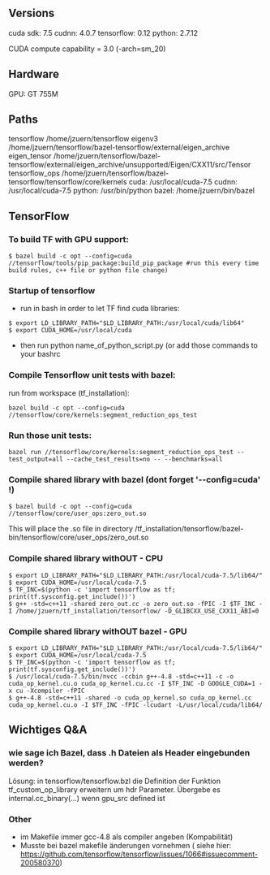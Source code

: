 
## Versions

cuda sdk: 	7.5
cudnn: 		4.0.7
tensorflow: 	0.12
python: 	2.7.12

CUDA compute capability = 3.0 (-arch=sm_20)

## Hardware
GPU: GT 755M


## Paths

tensorflow	/home/jzuern/tensorflow
eigenv3         /home/jzuern/tensorflow/bazel-tensorflow/external/eigen_archive
eigen_tensor	/home/jzuern/tensorflow/bazel-tensorflow/external/eigen_archive/unsupported/Eigen/CXX11/src/Tensor
tensorflow_ops	/home/jzuern/tensorflow/bazel-tensorflow/tensorflow/core/kernels
cuda: 		/usr/local/cuda-7.5
cudnn: 		/usr/local/cuda-7.5
python: 	/usr/bin/python
bazel: 		/home/jzuern/bin/bazel



## TensorFlow


### To build TF with GPU support:
```
$ bazel build -c opt --config=cuda //tensorflow/tools/pip_package:build_pip_package #run this every time build rules, c++ file or python file change)
```


### Startup of tensorflow
- run in bash in order to let TF find cuda libraries:
```
$ export LD_LIBRARY_PATH="$LD_LIBRARY_PATH:/usr/local/cuda/lib64"
$ export CUDA_HOME=/usr/local/cuda
```
- then run python name_of_python_script.py
(or add those commands to your bashrc


### Compile Tensorflow unit tests with bazel:

run from workspace (tf_installation):
```
bazel build -c opt --config=cuda //tensorflow/core/kernels:segment_reduction_ops_test
```

### Run those unit tests:
```
bazel run //tensorflow/core/kernels:segment_reduction_ops_test --test_output=all --cache_test_results=no -- --benchmarks=all

```


### Compile shared library with bazel (dont forget '--config=cuda' !)
```
$ bazel build -c opt --config=cuda //tensorflow/core/user_ops:zero_out.so
```
This will place the .so file in directory /tf_installation/tensorflow/bazel-bin/tensorflow/core/user_ops/zero_out.so

### Compile shared library withOUT - CPU
```
$ export LD_LIBRARY_PATH="$LD_LIBRARY_PATH:/usr/local/cuda-7.5/lib64/"
$ export CUDA_HOME=/usr/local/cuda-7.5
$ TF_INC=$(python -c 'import tensorflow as tf; print(tf.sysconfig.get_include())')
$ g++ -std=c++11 -shared zero_out.cc -o zero_out.so -fPIC -I $TF_INC -I /home/jzuern/tf_installation/tensorflow/ -D_GLIBCXX_USE_CXX11_ABI=0
```

### Compile shared library withOUT bazel - GPU
```
$ export LD_LIBRARY_PATH="$LD_LIBRARY_PATH:/usr/local/cuda-7.5/lib64/"
$ export CUDA_HOME=/usr/local/cuda-7.5
$ TF_INC=$(python -c 'import tensorflow as tf; print(tf.sysconfig.get_include())')
$ /usr/local/cuda-7.5/bin/nvcc -ccbin g++-4.8 -std=c++11 -c -o cuda_op_kernel.cu.o cuda_op_kernel.cu.cc -I $TF_INC -D GOOGLE_CUDA=1 -x cu -Xcompiler -fPIC
$ g++-4.8 -std=c++11 -shared -o cuda_op_kernel.so cuda_op_kernel.cc cuda_op_kernel.cu.o -I $TF_INC -fPIC -lcudart -L/usr/local/cuda/lib64/
```



## Wichtiges Q&A

### wie sage ich Bazel, dass .h Dateien als Header eingebunden werden?
Lösung: in tensorflow/tensorflow.bzl die Definition der Funktion tf_custom_op_library erweitern um hdr Parameter. Übergebe es internal.cc_binary(...) wenn gpu_src defined ist


### Other
- im Makefile immer gcc-4.8 als compiler angeben (Kompabilität)
- Musste bei bazel makefile änderungen vornehmen ( siehe hier: https://github.com/tensorflow/tensorflow/issues/1066#issuecomment-200580370)
